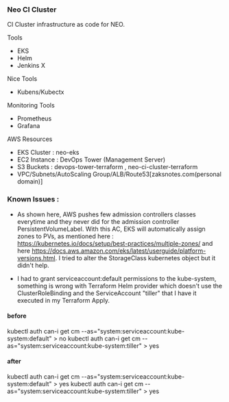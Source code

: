 ### Neo CI Cluster

CI Cluster infrastructure as code for NEO.

Tools
- EKS
- Helm
- Jenkins X

Nice Tools
- Kubens/Kubectx

Monitoring Tools
- Prometheus
- Grafana

AWS Resources
- EKS Cluster : neo-eks
- EC2 Instance : DevOps Tower (Management Server)
- S3 Buckets : devops-tower-terraform , neo-ci-cluster-terraform
- VPC/Subnets/AutoScaling Group/ALB/Route53[zaksnotes.com(personal domain)]


### Known Issues :

* As shown here, AWS pushes few admission controllers classes everytime and they never did for the admission controller PersistentVolumeLabel. With this AC, EKS will automatically assign zones to PVs, as mentioned here : https://kubernetes.io/docs/setup/best-practices/multiple-zones/ and here https://docs.aws.amazon.com/eks/latest/userguide/platform-versions.html. I tried to alter the StorageClass kubernetes object but it didn't help.

* I had to grant serviceaccount:default permissions to the kube-system, something is wrong with Terraform Helm provider which doesn't use the ClusterRoleBinding and the ServiceAccount "tiller" that I have it executed in my Terraform Apply.

#### before
kubectl auth can-i get cm --as="system:serviceaccount:kube-system:default" > no
kubectl auth can-i get cm --as="system:serviceaccount:kube-system:tiller" > yes

#### after
kubectl auth can-i get cm --as="system:serviceaccount:kube-system:default" > yes
kubectl auth can-i get cm --as="system:serviceaccount:kube-system:tiller" > yes



